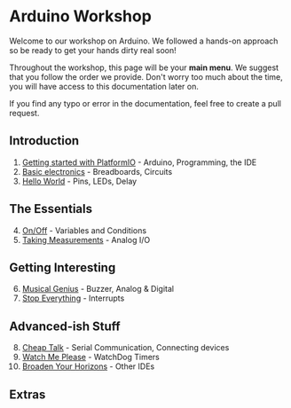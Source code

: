 # Arduino Workshop

Welcome to our workshop on Arduino. We followed a hands-on approach so be ready to get your hands dirty real soon!

Throughout the workshop, this page will be your **main menu**. We suggest that you follow the order we provide. Don't worry too much about the time, you will have access to this documentation later on.

If you find any typo or error in the documentation, feel free to create a pull request.
  
## Introduction

1. [Getting started with PlatformIO](./content/platformIO.md) - Arduino, Programming, the IDE
2. [Basic electronics](./content/basicElectronics.md) - Breadboards, Circuits
3. [Hello World](./content/helloWorld.md) - Pins, LEDs, Delay

## The Essentials

4. [On/Off](./content/onOff.md) - Variables and Conditions
5. [Taking Measurements](./content/takingMeasurements.md) - Analog I/O

## Getting Interesting

6. [Musical Genius](./content/musicalGenius.md) - Buzzer, Analog & Digital
7. [Stop Everything](./content/stopEverything.md) - Interrupts

## Advanced-ish Stuff

8. [Cheap Talk](./content/cheapTalk.md) - Serial Communication, Connecting devices
9. [Watch Me Please](./content/watchMePlease.md) - WatchDog Timers
10. [Broaden Your Horizons](./content/broadenYourHorizons.md) - Other IDEs

## Extras


